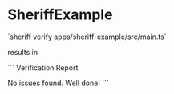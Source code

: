 # SheriffExample

´sheriff verify apps/sheriff-example/src/main.ts´

results in

´´´
Verification Report

No issues found. Well done!
´´´
